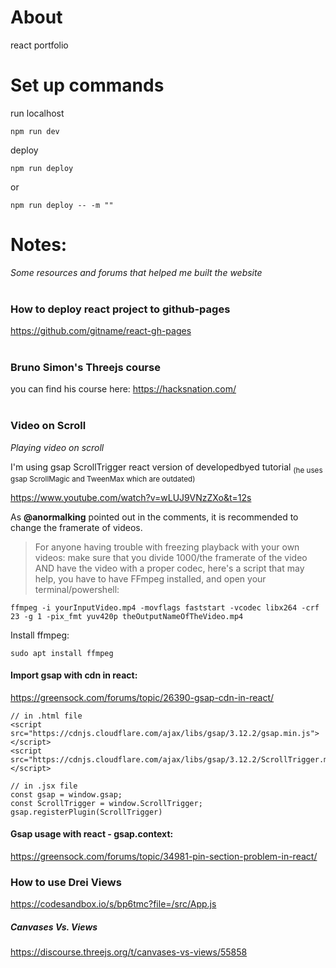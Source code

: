 # About
react portfolio

# Set up commands

run localhost
~~~~
npm run dev
~~~~

deploy

~~~~
npm run deploy
~~~~
or
~~~~
npm run deploy -- -m ""
~~~~


# Notes:
_Some resources and forums that helped me built the website_
<br><br>

### How to deploy react project to github-pages
https://github.com/gitname/react-gh-pages
<br><br>
### Bruno Simon's Threejs course
you can find his course here: https://hacksnation.com/
<br><br>

### Video on Scroll
_Playing video on scroll_

I'm using gsap ScrollTrigger react version of developedbyed tutorial <sub>(he uses gsap ScrollMagic and TweenMax which are outdated)</sub>

https://www.youtube.com/watch?v=wLUJ9VNzZXo&t=12s

As __@anormalking__ pointed out in the comments, it is recommended to change the framerate of videos.

> For anyone having trouble with freezing playback with your own videos: make sure that you divide 1000/the framerate of the video AND have the video with a proper codec, here's a script that may help, you have to have FFmpeg installed, and open your terminal/powershell:

~~~~
ffmpeg -i yourInputVideo.mp4 -movflags faststart -vcodec libx264 -crf 23 -g 1 -pix_fmt yuv420p theOutputNameOfTheVideo.mp4
~~~~

Install ffmpeg:
~~~~
sudo apt install ffmpeg
~~~~


#### Import gsap with cdn in react:
https://greensock.com/forums/topic/26390-gsap-cdn-in-react/

~~~~
// in .html file
<script src="https://cdnjs.cloudflare.com/ajax/libs/gsap/3.12.2/gsap.min.js"></script>
<script src="https://cdnjs.cloudflare.com/ajax/libs/gsap/3.12.2/ScrollTrigger.min.js"></script>
~~~~

~~~~
// in .jsx file
const gsap = window.gsap;
const ScrollTrigger = window.ScrollTrigger;
gsap.registerPlugin(ScrollTrigger)
~~~~


#### Gsap usage with react - gsap.context:
https://greensock.com/forums/topic/34981-pin-section-problem-in-react/

### How to use Drei Views 
https://codesandbox.io/s/bp6tmc?file=/src/App.js

##### Canvases Vs. Views
https://discourse.threejs.org/t/canvases-vs-views/55858
